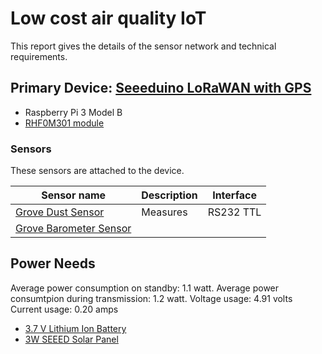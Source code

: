 
# Low cost air quality IoT
This report gives the details of the sensor network and technical requirements.

## Primary Device: [Seeeduino LoRaWAN with GPS](https://m.seeedstudio.com/productDetail/2781/)
- Raspberry Pi 3 Model B
- [RHF0M301 module](http://www.risinghf.com/#/product-details?product_id=6&lang=en/)

### Sensors
These sensors are attached to the device.

| Sensor name     | Description  | Interface  |
|---------------------|-----------------|------------|
| [Grove Dust Sensor](https://www.seeedstudio.com/Grove-Dust-Sensor-p-1050.html/)  | Measures  |  RS232 TTL |
| [Grove Barometer Sensor](https://www.seeedstudio.com/depot/Grove-Barometer-Sensor-BMP280-p-2652.html/)

## Power Needs

Average power consumption on standby: 1.1 watt.
Average power consumtpion during transmission: 1.2 watt.
Voltage usage: 4.91 volts
Current usage: 0.20 amps

- [3.7 V Lithium Ion Battery](https://www.amazon.com/Battery-Lithium-2000mAh-Compatible-Controller/dp/B0137ITW46)
- [3W SEEED Solar Panel](https://cpc.farnell.com/seeed-studio/313070001/solar-panel-138x160-3w/dp/MK00376)

